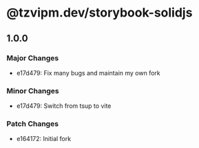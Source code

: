 # @tzvipm.dev/storybook-solidjs

## 1.0.0

### Major Changes

- e17d479: Fix many bugs and maintain my own fork

### Minor Changes

- e17d479: Switch from tsup to vite

### Patch Changes

- e164172: Initial fork
